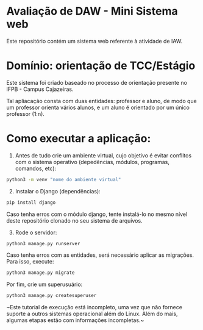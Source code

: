 # Avaliação de DAW - Mini Sistema web

Este repositório contém um sistema web referente à atividade de IAW.

# Domínio: orientação de TCC/Estágio

Este sistema foi criado baseado no processo de orientação presente no IFPB - Campus Cajazeiras.

Tal apliacação consta com duas entidades: professor e aluno, de modo que um professor orienta vários alunos, e um aluno é orientado por um único professor (1:n).

# Como executar a aplicação:

1. Antes de tudo crie um ambiente virtual, cujo objetivo é evitar conflitos com o sistema operativo (depedências, módulos, programas, comandos, etc):

```bash
python3 -m venv "nome do ambiente virtual"
```

2. Instalar o Django (dependências):

```bash
pip install django
```
Caso tenha erros com o módulo django, tente instalá-lo no mesmo nível deste repositório clonado no seu sistema de arquivos.

3. Rode o servidor:

```bash
python3 manage.py runserver
```
Caso tenha erros com as entidades, será necessário aplicar as migrações. Para isso, execute:

```bash
python3 manage.py migrate
```


Por fim, crie um superusuário:

```bash
python3 manage.py createsuperuser
```

~Este tutorial de execução está incompleto, uma vez que não fornece suporte a outros sistemas operacional além do Linux. Além do mais, algumas etapas estão com informações incompletas.~
